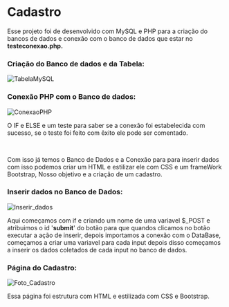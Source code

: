 
<h1>Cadastro</h1>
<p>Esse projeto foi de desenvolvido com MySQL e PHP para a criação do bancos de dados e conexão com o banco de dados que 
estar no <b>testeconexao.php.</b></p>


### Criação do Banco de dados e da Tabela:
![TabelaMySQL](https://github.com/user-attachments/assets/df08bb40-2041-467c-84a0-34bf212b83d6)

### Conexão PHP com o Banco de dados:
![ConexaoPHP](https://github.com/user-attachments/assets/4e56aa1e-dbcd-491f-9eec-8d50ddbd371f)
<p>O IF e ELSE e um teste para saber se a conexão foi estabelecida com sucesso, se o teste foi feito com êxito ele pode ser comentado. </p>
<br>
<p>Com isso já temos o Banco de Dados e a Conexão para para inserir dados com isso podemos criar um HTML e estilizar ele com 
CSS e um frameWork Bootstrap, Nosso objetivo e a criação de um cadastro. </p>

### Inserir dados no Banco de Dados:
![Inserir_dados](https://github.com/user-attachments/assets/8cf86d6c-4b11-4dfd-8d4e-649ee0c70bf3)
<p>Aqui começamos com if e criando um nome de uma variavel $_POST e atribuimos o id '<b>submit</b>' do botão para que quandos 
clicamos no botão executar a ação de inserir, depois importamos a conexão com o DataBase, começamos a criar uma variavel 
para cada input depois disso começamos a inserir os dados coletados de cada input no banco de dados.</p>

### Página do Cadastro:
![Foto_Cadastro](https://github.com/user-attachments/assets/39df1786-4810-4699-8fcf-250d92d426f4)
<p>Essa página foi estrutura com HTML e estilizada com CSS e Bootstrap.</p>
